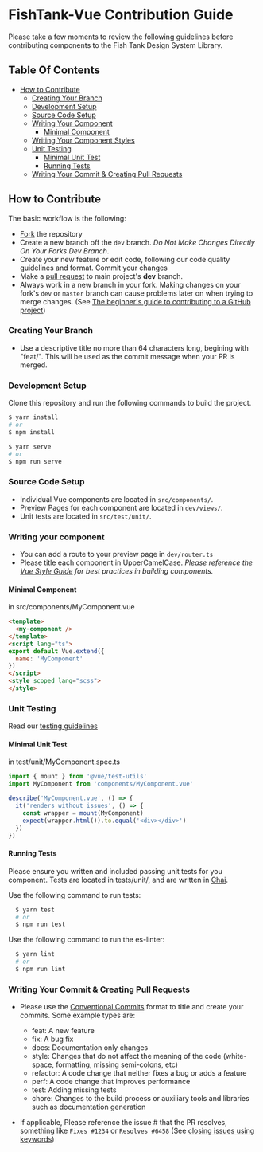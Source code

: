 # FishTank-Vue Contribution Guide
Please take a few moments to review the following guidelines before contributing components to the Fish Tank Design System Library.

## Table Of Contents
  * [How to Contribute](#how-to-contribute)
    * [Creating Your Branch](#creating-your-branch)
    * [Development Setup](#development-setup)
    * [Source Code Setup](#source-code-setup)
    * [Writing Your Component](#writing-your-component)
      * [Minimal Component](#minimal-component)
    * [Writing Your Component Styles](#writing-your-component-styles)
    * [Unit Testing](#unit-testing)
      * [Minimal Unit Test](#minimal-unit-test)
      * [Running Tests](#running-tests)
    * [Writing Your Commit & Creating Pull Requests](#writing-your-commit-&-creating-pull-requests)

## How to Contribute

The basic workflow is the following:

* [Fork](https://github.com/bloombergbna/fishtank-vue/fork) the repository
* Create a new branch off the `dev` branch. _Do Not Make Changes Directly On Your Forks Dev Branch_.
* Create your new feature or edit code, following our code quality guidelines and format. Commit your changes
* Make a [pull request](https://help.github.com/articles/using-pull-requests) to main project's **dev** branch.
* Always work in a new branch in your fork. Making changes on your fork's `dev` or `master` branch can cause problems later on when trying to merge changes. (See [The beginner's guide to contributing to a GitHub project](https://akrabat.com/the-beginners-guide-to-contributing-to-a-github-project/))

### Creating Your Branch
* Use a descriptive title no more than 64 characters long, begining with "feat/". This will be used as the commit message when your PR is merged. 

### Development Setup
Clone this repository and run the following commands to build the project.
``` sh
$ yarn install 
# or
$ npm install

$ yarn serve
# or
$ npm run serve
```

### Source Code Setup
* Individual Vue components are located in `src/components/`.
* Preview Pages for each component are located in `dev/views/`.
* Unit tests are located in `src/test/unit/`.

### Writing your component
* You can add a route to your preview page in `dev/router.ts`
* Please title each component in UpperCamelCase. _Please reference the [Vue Style Guide](https://vuejs.org/v2/style-guide/) for best practices in building components._

#### Minimal Component
in src/components/MyComponent.vue
```html
<template>
  <my-component />
</template>
<script lang="ts">
export default Vue.extend({
  name: 'MyCompoment'
})
</script>
<style scoped lang="scss">
</style>
```

### Unit Testing
Read our [testing guidelines](TESTING.md)

#### Minimal Unit Test
in test/unit/MyComponent.spec.ts
```js
import { mount } from '@vue/test-utils'
import MyComponent from 'components/MyComponent.vue'

describe('MyComponent.vue', () => {
  it('renders without issues', () => {
    const wrapper = mount(MyComponent)
    expect(wrapper.html()).to.equal('<div></div>')
  })
})
```

#### Running Tests
Please ensure you written and included passing unit tests for you component. Tests are located in tests/unit/, and are written in [Chai](http://www.chaijs.com/).

Use the following command to run tests: 
```sh
  $ yarn test
  # or
  $ npm run test
```

Use the following command to run the es-linter: 
```sh
  $ yarn lint
  # or
  $ npm run lint
```

### Writing Your Commit & Creating Pull Requests
* Please use the [Conventional Commits](https://conventionalcommits.org/) format to title and create your commits. Some example types are:
  * feat: A new feature
  * fix: A bug fix
  * docs: Documentation only changes
  * style: Changes that do not affect the meaning of the code (white-space, formatting, missing semi-colons, etc)
  * refactor: A code change that neither fixes a bug or adds a feature
  * perf: A code change that improves performance
  * test: Adding missing tests
  * chore: Changes to the build process or auxiliary tools and libraries such as documentation generation

* If applicable, Please reference the issue # that the PR resolves, something like `Fixes #1234` or `Resolves #6458` (See [closing issues using keywords](https://help.github.com/articles/closing-issues-using-keywords/))